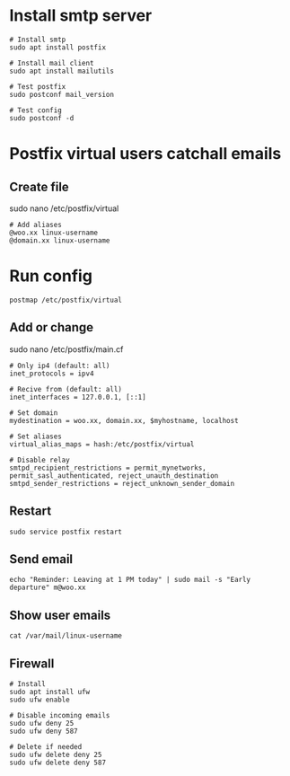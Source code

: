 # Install smtp server
```
# Install smtp
sudo apt install postfix

# Install mail client
sudo apt install mailutils

# Test postfix
sudo postconf mail_version

# Test config
sudo postconf -d
```

# Postfix virtual users catchall emails

## Create file
sudo nano /etc/postfix/virtual
```
# Add aliases
@woo.xx linux-username
@domain.xx linux-username
```

# Run config
```
postmap /etc/postfix/virtual
```

## Add or change
sudo nano /etc/postfix/main.cf
```
# Only ip4 (default: all)
inet_protocols = ipv4

# Recive from (default: all)
inet_interfaces = 127.0.0.1, [::1]

# Set domain
mydestination = woo.xx, domain.xx, $myhostname, localhost

# Set aliases
virtual_alias_maps = hash:/etc/postfix/virtual

# Disable relay
smtpd_recipient_restrictions = permit_mynetworks, permit_sasl_authenticated, reject_unauth_destination
smtpd_sender_restrictions = reject_unknown_sender_domain
```

## Restart
```
sudo service postfix restart
```

## Send email
```
echo "Reminder: Leaving at 1 PM today" | sudo mail -s "Early departure" m@woo.xx
```

## Show user emails
```
cat /var/mail/linux-username
```

## Firewall
```
# Install
sudo apt install ufw
sudo ufw enable

# Disable incoming emails
sudo ufw deny 25
sudo ufw deny 587

# Delete if needed
sudo ufw delete deny 25
sudo ufw delete deny 587
```